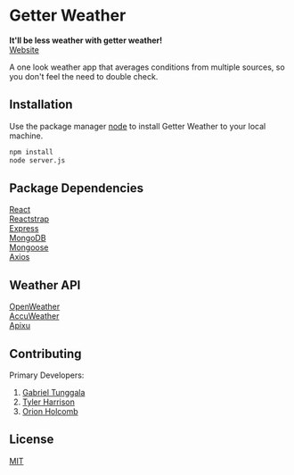 # Getter Weather

 **It'll be less weather with getter weather!**   
[Website](https://getter-weather.herokuapp.com/)

A one look weather app that averages conditions from multiple sources, so you don't feel the need to double check.    


## Installation

Use the package manager [node](https://nodejs.org/en/download/) to install Getter Weather to your local machine.

```bash
npm install
node server.js
```

## Package Dependencies

[React](https://facebook.github.io/create-react-app/)   
[Reactstrap](https://reactstrap.github.io/)   
[Express](https://expressjs.com/)   
[MongoDB](https://www.mongodb.com/)   
[Mongoose](https://mongoosejs.com/)   
[Axios](https://github.com/axios/axios)   


## Weather API 

[OpenWeather](https://openweathermap.org/api)   
[AccuWeather](https://rapidapi.com/stefan.skliarov/api/AccuWeather)   
[Apixu](https://www.apixu.com/login.aspx?ReturnUrl=%2fmy%2f)   




## Contributing
Primary Developers:   
1) [Gabriel Tunggala](https://github.com/gtunggala)
2) [Tyler Harrison](https://github.com/n00b-c0der) 
3) [Orion Holcomb](https://github.com/orionholcomb)

## License
[MIT](https://choosealicense.com/licenses/mit/)
